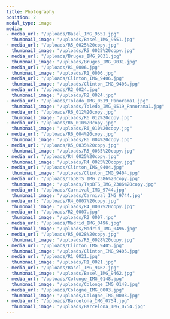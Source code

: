 ```yaml
---
title: Photography
position: 2
modal_type: image
media:
- media_url: "/uploads/Basel_IMG_9551.jpg"
  thumbnail_image: "/uploads/Basel_IMG_9551.jpg"
- media_url: "/uploads/R5_0025%20copy.jpg"
  thumbnail_image: "/uploads/R5_0025%20copy.jpg"
- media_url: "/uploads/Bruges_IMG_9031.jpg"
  thumbnail_image: "/uploads/Bruges_IMG_9031.jpg"
- media_url: "/uploads/R1_0006.jpg"
  thumbnail_image: "/uploads/R1_0006.jpg"
- media_url: "/uploads/Clinton_IMG_9406.jpg"
  thumbnail_image: "/uploads/Clinton_IMG_9406.jpg"
- media_url: "/uploads/R2_0024.jpg"
  thumbnail_image: "/uploads/R2_0024.jpg"
- media_url: "/uploads/Toledo_IMG_0519_Panorama1.jpg"
  thumbnail_image: "/uploads/Toledo_IMG_0519_Panorama1.jpg"
- media_url: "/uploads/R6_012%20copy.jpg"
  thumbnail_image: "/uploads/R6_012%20copy.jpg"
- media_url: "/uploads/R6_010%20copy.jpg"
  thumbnail_image: "/uploads/R6_010%20copy.jpg"
- media_url: "/uploads/R6_004%20copy.jpg"
  thumbnail_image: "/uploads/R6_004%20copy.jpg"
- media_url: "/uploads/R5_0035%20copy.jpg"
  thumbnail_image: "/uploads/R5_0035%20copy.jpg"
- media_url: "/uploads/R4_0025%20copy.jpg"
  thumbnail_image: "/uploads/R4_0025%20copy.jpg"
- media_url: "/uploads/Clinton_IMG_9404.jpg"
  thumbnail_image: "/uploads/Clinton_IMG_9404.jpg"
- media_url: "/uploads/TapBTS_IMG_2386%20copy.jpg"
  thumbnail_image: "/uploads/TapBTS_IMG_2386%20copy.jpg"
- media_url: "/uploads/Carnival_IMG_9744.jpg"
  thumbnail_image: "/uploads/Carnival_IMG_9744.jpg"
- media_url: "/uploads/R4_0007%20copy.jpg"
  thumbnail_image: "/uploads/R4_0007%20copy.jpg"
- media_url: "/uploads/R2_0007.jpg"
  thumbnail_image: "/uploads/R2_0007.jpg"
- media_url: "/uploads/Madrid_IMG_0496.jpg"
  thumbnail_image: "/uploads/Madrid_IMG_0496.jpg"
- media_url: "/uploads/R5_0028%20copy.jpg"
  thumbnail_image: "/uploads/R5_0028%20copy.jpg"
- media_url: "/uploads/Clinton_IMG_9405.jpg"
  thumbnail_image: "/uploads/Clinton_IMG_9405.jpg"
- media_url: "/uploads/R1_0021.jpg"
  thumbnail_image: "/uploads/R1_0021.jpg"
- media_url: "/uploads/Basel_IMG_9462.jpg"
  thumbnail_image: "/uploads/Basel_IMG_9462.jpg"
- media_url: "/uploads/Colonge_IMG_0148.jpg"
  thumbnail_image: "/uploads/Colonge_IMG_0148.jpg"
- media_url: "/uploads/Cologne_IMG_0003.jpg"
  thumbnail_image: "/uploads/Cologne_IMG_0003.jpg"
- media_url: "/uploads/Barcelona_IMG_0754.jpg"
  thumbnail_image: "/uploads/Barcelona_IMG_0754.jpg"
---
```


